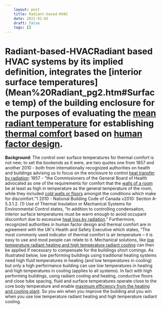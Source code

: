 ```yaml
---
 	layout: post
 	title: Radiant-based-HVAC
 	date: 2021-01-01
 	draft: false
 	tags: []
---
```


# Radiant-based-HVACRadiant based HVAC systems by its implied definition, integrates the [interior surface temperatures](Mean%20Radiant_pg2.htm#Surface temp) of the building enclosure for the purposes of evaluating the [mean radiant temperature](http://www.healthyheating.com/Definitions/Mean%20Radiant.htm) for establishing [thermal comfort](http://www.healthyheating.com/Thermal-Comfort-in-Simple-Terms.htm) based on [human factor design](http://www.healthyheating.com/Definitions/enviro_ergo_def.htm).
**Background**: The control over surface temperatures for thermal comfort is not new; to set the bookends as it were, are two quotes one from 1857 and another 2010 - both from internationally recognized authorities on health and buildings advising us to focus on the enclosure to control [heat transfer by radiation](http://www.healthyheating.com/Definitions/heat-transfer-radiant.htm):
1857 - "the Commissioners of the General Board of Health advocated as one of the requirements for comfort that the [walls of a room](http://www.healthyheating.com/Definitions/Mean%20Radiant.htm) be at least as high in temperature as the general temperature of the room, while they included [cold walls or floors](http://www.healthyheating.com/Thermal_Comfort_Working_Copy/Definitions/floor_temps.htm) amongst the conditions which make for discomfort.”1
2010 - National Building Code of Canada v2010: Section A-5.3.1.2.
(1) Use of Thermal Insulation or Mechanical Systems for Environmental Control states, “In addition to controlling condensation, interior surface temperatures must be warm enough to avoid occupant discomfort due to excessive [heat loss by radiation](http://www.healthyheating.com/Definitions/heat-transfer-radiant.htm).”
Furthermore, recognized authorities in human factor design and thermal comfort are in agreement with the UK's Health and Safety Executive which states,
“The most commonly used indicator of thermal comfort is air temperature – it is easy to use and most people can relate to it.
Mechanical solutions, like [low temperature radiant heating and high temperature radiant cooling](http://www.healthyheating.com/IEQ_Radiant.htm#.VQi8Ao7F98E) can then be applied if necessary to compensate for the buildings short comings.
As illustrated below, low performing buildings using traditional heating systems need high fluid temperatures in heating (and low temperatures in cooling) but only a high performance building can use low temperatures in heating and high temperatures in cooling (applies to all systems).
In fact with high performing buildings, using radiant cooling and heating, conductive floors and close tube spacing, fluid and surface temperatures operate close to the core body temperature and enable [maximum efficiency from the heating and cooling plant](http://www.healthyheating.com/Radiant_Design_Guide/How-flooring-effects-efficiency.htm).
So you win when you improve the building and you win when you use low temperature radiant heating and high temperature radiant cooling.

